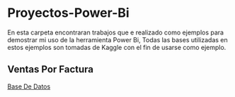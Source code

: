 # Proyectos-Power-Bi
En esta carpeta encontraran trabajos que e realizado como ejemplos para demostrar mi uso de la herramienta Power Bi, Todas las bases utilizadas en estos ejemplos son tomadas de Kaggle con el fin de usarse como ejemplo.


## Ventas Por Factura

[ Base De Datos ](https://raw.githubusercontent.com/SergioOviedoMartinez/Proyectos-Power-Bi/main/ventas-por-factura.csv)
